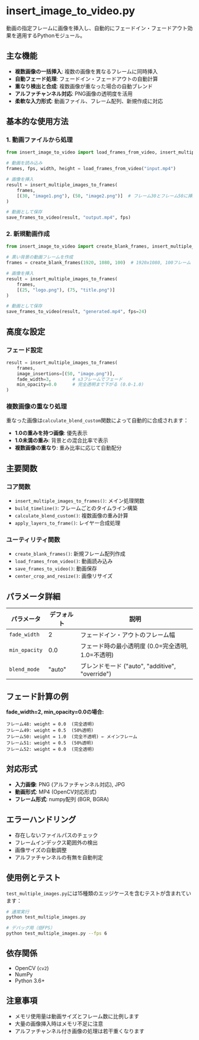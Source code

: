 # insert_image_to_video.py

動画の指定フレームに画像を挿入し、自動的にフェードイン・フェードアウト効果を適用するPythonモジュール。

## 主な機能

- **複数画像の一括挿入**: 複数の画像を異なるフレームに同時挿入
- **自動フェード処理**: フェードイン・フェードアウトの自動計算
- **重なり検出と合成**: 複数画像が重なった場合の自動ブレンド
- **アルファチャンネル対応**: PNG画像の透明度を活用
- **柔軟な入力形式**: 動画ファイル、フレーム配列、新規作成に対応

## 基本的な使用方法

### 1. 動画ファイルから処理

```python
from insert_image_to_video import load_frames_from_video, insert_multiple_images_to_frames, save_frames_to_video

# 動画を読み込み
frames, fps, width, height = load_frames_from_video("input.mp4")

# 画像を挿入
result = insert_multiple_images_to_frames(
    frames,
    [(30, "image1.png"), (50, "image2.png")]  # フレーム30とフレーム50に挿入
)

# 動画として保存
save_frames_to_video(result, "output.mp4", fps)
```

### 2. 新規動画作成

```python
from insert_image_to_video import create_blank_frames, insert_multiple_images_to_frames, save_frames_to_video

# 黒い背景の動画フレームを作成
frames = create_blank_frames(1920, 1080, 100)  # 1920x1080, 100フレーム

# 画像を挿入
result = insert_multiple_images_to_frames(
    frames,
    [(25, "logo.png"), (75, "title.png")]
)

# 動画として保存
save_frames_to_video(result, "generated.mp4", fps=24)
```

## 高度な設定

### フェード設定

```python
result = insert_multiple_images_to_frames(
    frames,
    image_insertions=[(50, "image.png")],
    fade_width=3,        # ±3フレームでフェード
    min_opacity=0.0      # 完全透明まで下がる (0.0-1.0)
)
```

### 複数画像の重なり処理

重なった画像は`calculate_blend_custom`関数によって自動的に合成されます：

- **1.0の重みを持つ画像**: 優先表示
- **1.0未満の重み**: 背景との混合比率で表示
- **複数画像の重なり**: 重み比率に応じて自動配分

## 主要関数

### コア関数

- `insert_multiple_images_to_frames()`: メイン処理関数
- `build_timeline()`: フレームごとのタイムライン構築
- `calculate_blend_custom()`: 複数画像の重み計算
- `apply_layers_to_frame()`: レイヤー合成処理

### ユーティリティ関数

- `create_blank_frames()`: 新規フレーム配列作成
- `load_frames_from_video()`: 動画読み込み
- `save_frames_to_video()`: 動画保存
- `center_crop_and_resize()`: 画像リサイズ

## パラメータ詳細

| パラメータ | デフォルト | 説明 |
|-----------|----------|------|
| `fade_width` | 2 | フェードイン・アウトのフレーム幅 |
| `min_opacity` | 0.0 | フェード時の最小透明度 (0.0=完全透明, 1.0=不透明) |
| `blend_mode` | "auto" | ブレンドモード ("auto", "additive", "override") |

## フェード計算の例

**fade_width=2, min_opacity=0.0の場合:**

```
フレーム48: weight = 0.0  (完全透明)
フレーム49: weight = 0.5  (50%透明)
フレーム50: weight = 1.0  (完全不透明) ← メインフレーム
フレーム51: weight = 0.5  (50%透明)
フレーム52: weight = 0.0  (完全透明)
```

## 対応形式

- **入力画像**: PNG (アルファチャンネル対応), JPG
- **動画形式**: MP4 (OpenCV対応形式)
- **フレーム形式**: numpy配列 (BGR, BGRA)

## エラーハンドリング

- 存在しないファイルパスのチェック
- フレームインデックス範囲外の検出
- 画像サイズの自動調整
- アルファチャンネルの有無を自動判定

## 使用例とテスト

`test_multiple_images.py`には15種類のエッジケースを含むテストが含まれています：

```bash
# 通常実行
python test_multiple_images.py

# デバッグ用（低FPS）
python test_multiple_images.py --fps 6
```

## 依存関係

- OpenCV (`cv2`)
- NumPy
- Python 3.6+

## 注意事項

- メモリ使用量は動画サイズとフレーム数に比例します
- 大量の画像挿入時はメモリ不足に注意
- アルファチャンネル付き画像の処理は若干重くなります